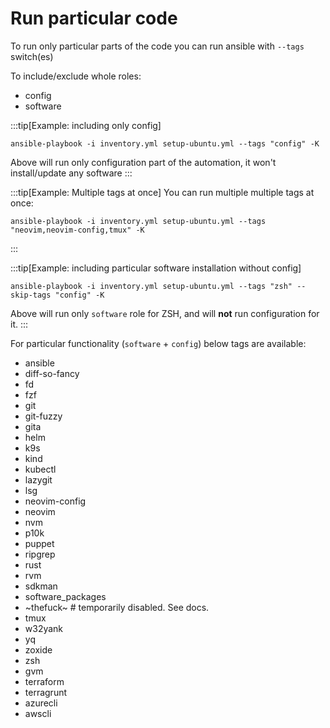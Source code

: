 # Run particular code

To run only particular parts of the code you can run ansible with `--tags` switch(es)

To include/exclude whole roles:

- config
- software

:::tip[Example: including only config]

```shell
ansible-playbook -i inventory.yml setup-ubuntu.yml --tags "config" -K
```

Above will run only configuration part of the automation, it won't install/update any software
:::

:::tip[Example: Multiple tags at once]
You can run multiple multiple tags at once:

```shell
ansible-playbook -i inventory.yml setup-ubuntu.yml --tags "neovim,neovim-config,tmux" -K
```

:::

:::tip[Example: including particular software installation without config]

```shell
ansible-playbook -i inventory.yml setup-ubuntu.yml --tags "zsh" --skip-tags "config" -K
```

Above will run only `software` role for ZSH, and will **not** run configuration for it.
:::

For particular functionality (`software` + `config`) below tags are available:

- ansible
- diff-so-fancy
- fd
- fzf
- git
- git-fuzzy
- gita
- helm
- k9s
- kind
- kubectl
- lazygit
- lsg
- neovim-config
- neovim
- nvm
- p10k
- puppet
- ripgrep
- rust
- rvm
- sdkman
- software_packages
- ~thefuck~ # temporarily disabled. See docs.
- tmux
- w32yank
- yq
- zoxide
- zsh
- gvm
- terraform
- terragrunt
- azurecli
- awscli
